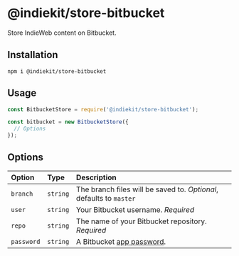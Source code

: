 # @indiekit/store-bitbucket

Store IndieWeb content on Bitbucket.

## Installation

`npm i @indiekit/store-bitbucket`

## Usage

```js
const BitbucketStore = require('@indiekit/store-bitbucket');

const bitbucket = new BitbucketStore({
  // Options
});
```

## Options

| Option | Type | Description |
| :----- | :--- | :---------- |
| `branch` | `string` | The branch files will be saved to. *Optional*, defaults to `master` |
| `user` | `string` | Your Bitbucket username. *Required* |
| `repo` | `string` | The name of your Bitbucket repository. *Required* |
| `password` | `string` | A Bitbucket [app password](https://bitbucket.org/account/settings/app-passwords/). |
